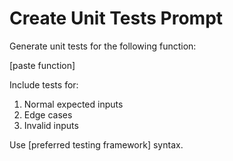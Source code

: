 # Create Unit Tests Prompt

Generate unit tests for the following function:

[paste function]

Include tests for:

1. Normal expected inputs
2. Edge cases
3. Invalid inputs

Use [preferred testing framework] syntax.
